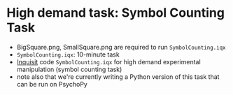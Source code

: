 # High demand task: Symbol Counting Task

* BigSquare.png, SmallSquare.png are required to run `SymbolCounting.iqx`
*  `SymbolCounting.iqx`: 10-minute task
  * [Inquisit](https://www.millisecond.com/) code `SymbolCounting.iqx` for high demand experimental manipulation (symbol counting task)
* note also that we're currently writing a Python version of this task that can be run on PsychoPy

